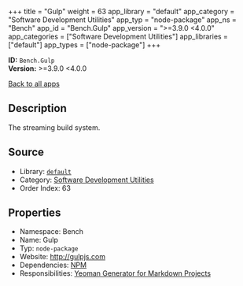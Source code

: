 ﻿+++
title = "Gulp"
weight = 63
app_library = "default"
app_category = "Software Development Utilities"
app_typ = "node-package"
app_ns = "Bench"
app_id = "Bench.Gulp"
app_version = ">=3.9.0 <4.0.0"
app_categories = ["Software Development Utilities"]
app_libraries = ["default"]
app_types = ["node-package"]
+++

**ID:** `Bench.Gulp`  
**Version:** >=3.9.0 <4.0.0  
<!--more-->

[Back to all apps](/apps/)

## Description
The streaming build system.

## Source

* Library: [`default`](/app_libraries/default)
* Category: [Software Development Utilities](/app_categories/software-development-utilities)
* Order Index: 63

## Properties

* Namespace: Bench
* Name: Gulp
* Typ: `node-package`
* Website: <http://gulpjs.com>
* Dependencies: [NPM](/apps/Bench.Npm)
* Responsibilities: [Yeoman Generator for Markdown Projects](/apps/User.MdProc)

